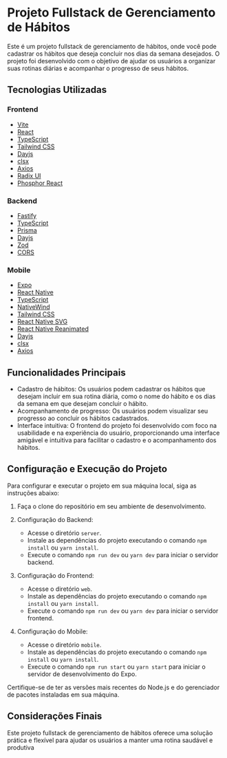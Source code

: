 # Projeto Fullstack de Gerenciamento de Hábitos

Este é um projeto fullstack de gerenciamento de hábitos, onde você pode cadastrar os hábitos que deseja concluir nos dias da semana desejados. O projeto foi desenvolvido com o objetivo de ajudar os usuários a organizar suas rotinas diárias e acompanhar o progresso de seus hábitos.

## Tecnologias Utilizadas

### Frontend
- [Vite](https://vitejs.dev/)
- [React](https://react.dev/)
- [TypeScript](https://www.typescriptlang.org/)
- [Tailwind CSS](https://tailwindcss.com/)
- [Dayjs](https://github.com/iamkun/dayjs/)
- [clsx](https://github.com/lukeed/clsx)
- [Axios](https://axios-http.com/)
- [Radix UI](https://www.radix-ui.com/)
- [Phosphor React](https://phosphoricons.com/)

### Backend
- [Fastify](https://www.fastify.io/)
- [TypeScript](https://www.typescriptlang.org/)
- [Prisma](https://www.prisma.io/)
- [Dayjs](https://github.com/iamkun/dayjs/)
- [Zod](https://github.com/colinhacks/zod)
- [CORS](https://github.com/fastify/fastify-cors)

### Mobile
- [Expo](https://expo.dev/)
- [React Native](https://reactnative.dev/)
- [TypeScript](https://www.typescriptlang.org/)
- [NativeWind](https://www.nativewind.dev/)
- [Tailwind CSS](https://tailwindcss.com/)
- [React Native SVG](https://github.com/software-mansion/react-native-svg)
- [React Native Reanimated](https://github.com/software-mansion/react-native-reanimated)
- [Dayjs](https://github.com/iamkun/dayjs/)
- [clsx](https://github.com/lukeed/clsx)
- [Axios](https://axios-http.com/)

## Funcionalidades Principais

- Cadastro de hábitos: Os usuários podem cadastrar os hábitos que desejam incluir em sua rotina diária, como o nome do hábito e os dias da semana em que desejam concluir o hábito.
- Acompanhamento de progresso: Os usuários podem visualizar seu progresso ao concluir os hábitos cadastrados.
- Interface intuitiva: O frontend do projeto foi desenvolvido com foco na usabilidade e na experiência do usuário, proporcionando uma interface amigável e intuitiva para facilitar o cadastro e o acompanhamento dos hábitos.

## Configuração e Execução do Projeto

Para configurar e executar o projeto em sua máquina local, siga as instruções abaixo:

1. Faça o clone do repositório em seu ambiente de desenvolvimento.

2. Configuração do Backend:
   - Acesse o diretório `server`.
   - Instale as dependências do projeto executando o comando `npm install` ou `yarn install`.
   - Execute o comando `npm run dev` ou `yarn dev` para iniciar o servidor backend.

3. Configuração do Frontend:
   - Acesse o diretório `web`.
   - Instale as dependências do projeto executando o comando `npm install` ou `yarn install`.
   - Execute o comando `npm run dev` ou `yarn dev` para iniciar o servidor frontend.

4. Configuração do Mobile:
   - Acesse o diretório `mobile`.
   - Instale as dependências do projeto executando o comando `npm install` ou `yarn install`.
   - Execute o comando `npm run start` ou `yarn start` para iniciar o servidor de desenvolvimento do Expo.

Certifique-se de ter as versões mais recentes do Node.js e do gerenciador de pacotes instaladas em sua máquina.

## Considerações Finais

Este projeto fullstack de gerenciamento de hábitos oferece uma solução prática e flexível para ajudar os usuários a manter uma rotina saudável e produtiva
